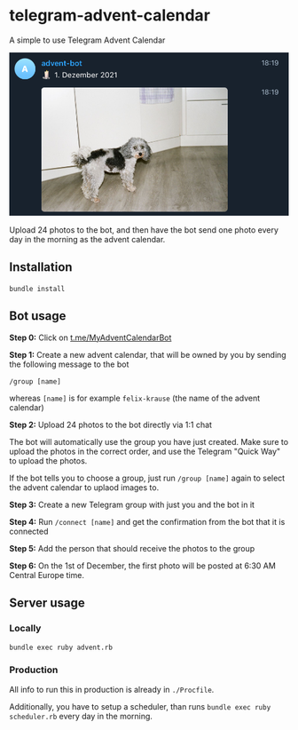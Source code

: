 # telegram-advent-calendar

A simple to use Telegram Advent Calendar

<img src="screenshots/screenshot.png" />

Upload 24 photos to the bot, and then have the bot send one photo every day in the morning as the advent calendar.

## Installation

```
bundle install
```

## Bot usage

**Step 0:** Click on [t.me/MyAdventCalendarBot](https://t.me/MyAdventCalendarBot)

**Step 1:** Create a new advent calendar, that will be owned by you by sending the following message to the bot

```
/group [name]
```

whereas `[name]` is for example `felix-krause` (the name of the advent calendar)

**Step 2:** Upload 24 photos to the bot directly via 1:1 chat

The bot will automatically use the group you have just created. Make sure to upload the photos in the correct order, and use the Telegram "Quick Way" to upload the photos.

If the bot tells you to choose a group, just run `/group [name]` again to select the advent calendar to uplaod images to.

**Step 3:** Create a new Telegram group with just you and the bot in it

**Step 4:** Run `/connect [name]` and get the confirmation from the bot that it is connected

**Step 5:** Add the person that should receive the photos to the group

**Step 6:** On the 1st of December, the first photo will be posted at 6:30 AM Central Europe time.

## Server usage

### Locally

```
bundle exec ruby advent.rb
```

### Production

All info to run this in production is already in `./Procfile`. 

Additionally, you have to setup a scheduler, than runs `bundle exec ruby scheduler.rb` every day in the morning.
